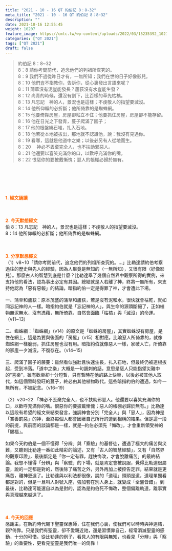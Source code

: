 ```yaml
---
title: "2021 - 10 - 16 QT 約伯記 8：8~32"
meta_title: "2021 - 10 - 16 QT 約伯記 8：8~32"
description: ""
date: 2021-10-16 12:55:45
weight: 10207
feature_image: https://cmtc.tw/wp-content/uploads/2022/03/15235392_10211799862337740_180693556567566654_o-1.webp
categories: ["QT 2021"]
tags: ["QT 2021"]
draft: false
---
```


<blockquote>約伯記 8：8~32<br />
8：8 請你考問前代，追念他們的列祖所查究的。<br />
8：9 我們不過從昨日才有，一無所知；我們在世的日子好像影兒。<br />
8：10 他們豈不指教你，告訴你，從心裏發出言語來呢？<br />
8：11 蒲草沒有泥豈能發長？蘆荻沒有水豈能生發？<br />
8：12 尚青的時候，還沒有割下，比百樣的草先枯槁。<br />
8：13 凡忘記　神的人，景況也是這樣；不虔敬人的指望要滅沒。<br />
8：14 他所仰賴的必折斷；他所倚靠的是蜘蛛網。<br />
8：15 他要倚靠房屋，房屋卻站立不住；他要抓住房屋，房屋卻不能存留。<br />
8：16 他在日光之下發青，蔓子爬滿了園子；<br />
8：17 他的根盤繞石堆，扎入石地。<br />
8：18 他若從本地被拔出，那地就不認識他，說：我沒有見過你。<br />
8：19 看哪，這就是他道中之樂；以後必另有人從地而生。<br />
8：20 　神必不丟棄完全人，也不扶助邪惡人。<br />
8：21 他還要以喜笑充滿你的口，以歡呼充滿你的嘴。<br />
8：22 恨惡你的要披戴慚愧；惡人的帳棚必歸於無有。</blockquote><br />
&nbsp;<br />
<br />
&nbsp;<br />
<br />
<span style="color: #ff6600;"><strong>1. </strong><strong>經文誦讀</strong></span><br />
<br />
<span style="color: #ff6600;"><strong> </strong></span><br />
<br />
<span style="color: #ff6600;"><strong>2. 今天默想</strong><strong>經文<br />
</strong></span>伯 8：13 凡忘記　神的人，景況也是這樣；不虔敬人的指望要滅沒。<br />
8：14 他所仰賴的必折斷；他所倚靠的是蜘蛛網。<br />
<br />
&nbsp;<br />
<br />
<span style="color: #ff6600;"><strong>3. 分享默想經文<br />
</strong></span>（1）v8~10「請你考問前代，追念他們的列祖所查究的。…」比勒達請約伯考察過往的歷史與先人的經驗，因為人畢竟是無知的（一無所知），又很有限（好像影兒）。那麼古人的智慧到底是什麼？比勒達舉了幾個自然界中觀察所得的實例，來支持他的看法，認為事出必定有其因。總結就是人若離了神，終將一無所有，來支持他認為「惡有惡報」的結論，暗指約伯一定是得罪了神，才會遭此下場。<br />
<br />
一、蒲草和蘆荻：原本茂盛的蒲草和蘆荻，若是沒有泥和水，很快就會枯乾，就如同忘記神的人一樣。暗指約伯就是「忘記神的人」，與生命的源頭斷絕了，正如植物無泥無水，沒有憑藉，無所倚靠，自然會面臨「枯槁」與「滅沒」的命運。（v11~13）<br />
<br />
二、蜘蛛網：「蜘蛛網」（v14）的原文是「蜘蛛的房屋」，其實蜘蛛沒有房屋，是住在網上，這是為要與後面的「房屋」（v15）相對應。比喻惡人所倚靠的，就像蜘蛛網一樣脆弱，抓住房屋也沒有用。暗指約伯就像惡人一樣，家破人亡，所倚靠的家產一夕滅沒，不復存在。（v14~15）<br />
<br />
三、爬滿了園子的藤蔓：雖然看似強壯且快速生長，扎入石地，但最終仍被連根拔起，受到冷落。「道中之樂」大概是一句諷刺的話，意思是惡人只能指望災難中的“喜樂”，雖有歡樂卻十分短暫，只有暫時在他的路上快樂，以後必被其他人取代，如這個暫時發旺的蔓子，終必由其他植物取代。這些暗指約伯的遭遇，如今一無所有，不被紀念。（v16~19）<br />
<br />
（2）v20~22 「神必不丟棄完全人，也不扶助邪惡人。他還要以喜笑充滿你的口，以歡呼充滿你的嘴。恨惡你的要披戴慚愧；惡人的帳棚必歸於無有。」比勒達以這段有希望的經文來結束發言，強調神會分別「完全人」與「惡人」，因為神是「賞善罰惡」的神，至終每個人都會因著自己所行的遭到相稱的結果。但是這一段的前提，與前面的談論都是一樣，就是─約伯必須先「悔改」，才會重新領受神的「賜福」。<br />
<br />
如果今天約伯是一個不懂得「分辨」與「察驗」的基督徒，遭遇了極大的痛苦與災難，又聽到比勒達一番如此精彩的論述，又有「古人的智慧經驗」，又有「自然界的觀察印證」，最後斷定是「你一定有罪，趕快悔改，才會脫離痛苦」的最終結論。我想不懂得「分辨」與「察驗」的下場，就是肯定會被說服，覺得比勒達很屬靈，說的一定都是對的，然後除了痛苦之外，另外再加上被控告定罪，結果就是更痛苦，離神更遠了。比勒達與以利法都很像，說的「道理」頭頭是道，道理單獨看都是對的，但是一旦叫人對號入座，強加套在別人身上，就變成「全盤皆錯」。到最後，比勒達可能還自以為是對的，認為是約伯死不悔改，整個偏離軌道，離事實與真理越來越遠了。<br />
<br />
&nbsp;<br />
<br />
<span style="color: #ff6600;"><strong>4. 今天的回應<br />
</strong></span>感謝主，在新約時代賜下聖靈保惠師，住在我們心裏，使我們可以時時與神連結，親?倚靠。只是我們有聖靈，卻不愛親近祂，還是習慣靠自己，經常消滅聖靈的感動，十分的可惜。從比勒達的例子，看見人的有限與無知，也看見「分辨」與「察驗」的重要性，更看見聖靈是我們唯一的倚靠！<br />
<br />
&nbsp;<br />
<br />
&nbsp;
        